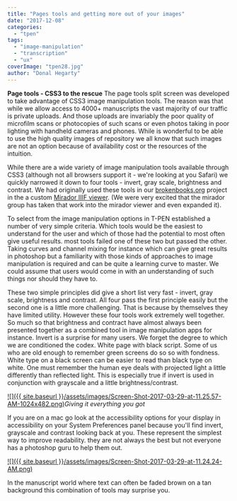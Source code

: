 ```yaml
---
title: "Pages tools and getting more out of your images"
date: "2017-12-08"
categories: 
  - "tpen"
tags: 
  - "image-manipulation"
  - "transcription"
  - "ux"
coverImage: "tpen28.jpg"
author: "Donal Hegarty"
---
```


**Page tools - CSS3 to the rescue** The page tools split screen was developed to take advantage of CSS3 image manipulation tools. The reason was that while we allow access to 4000+ manuscripts the vast majority of our traffic is private uploads. And those uploads are invariably the poor quality of microfilm scans or photocopies of such scans or even photos taking in poor lighting with handheld cameras and phones. While is wonderful to be able to use the high quality images of  repository we all know that such images are not an option because of availability cost or the resources of the intuition.

While there are a wide variety of image manipulation tools available through CSS3 (although not all browsers support it - we're looking at you Safari) we quickly narrowed it down to four tools - invert, gray scale, brightness and contrast. We had originally used these tools in our [brokenbooks.org](http://brokenbooks.org) project in the a custom [Mirador IIIF viewer](http://projectmirador.org). (We were very excited that the mirador group has taken that work into the mirador viewer and even expanded it).

To select from the image manipulation options in T-PEN established a number of very simple criteria. Which tools would be the easiest to understand for the user and which of those had the potential to most often give useful results. most tools failed one of these two but passed the other. Taking curves and channel mixing for instance which can give great results in photoshop but a familiarity with those kinds of approaches to image manipulation is required and can be quite a learning curve to master. We could assume that users would come in with an understanding of such things nor should they have to.

These two simple principles did give a short list very fast -  invert, gray scale, brightness and  contrast. All four pass the first principle easily but the second one is a little more challenging. That is because by themselves they have limited utility. However these four tools work extremely well together. So much so that brightness and contract have almost always been presented together as a combined tool in image manipulation apps for instance. Invert is a surprise for many users. We forget the degree to which we are conditioned the codex. White page with black script. Some of us who are old enough to remember green screens do so so with fondness. White type on a black screen can be easier to read than black type on white. One must remember the human eye deals with projected light a little differently than reflected light. This is especially true if invert is used in conjunction with grayscale and a little brightness/contrast.

[![]({{ site.baseurl }}/assets/images/Screen-Shot-2017-03-29-at-11.25.57-AM-1024x482.png)](http://ongcdh.org/wp-content/uploads/2017/03/Screen-Shot-2017-03-29-at-11.25.57-AM.png)_Giving it everything you got_

If you are on a mac go look at the accessibility options for your display in accessibility on your System Preferences panel because you'll find invert, grayscale and contrast looking back at you. These represent the simplest way to improve readability. they are not always the best but not everyone has a photoshop guru to help them out.

[![]({{ site.baseurl }}/assets/images/Screen-Shot-2017-03-29-at-11.24.24-AM.png)](http://ongcdh.org/wp-content/uploads/2017/03/Screen-Shot-2017-03-29-at-11.24.24-AM.png)

In the manuscript world where text can often be faded brown on a tan background this combination of tools may surprise you.
